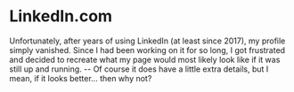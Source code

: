 # LinkedIn.com
Unfortunately, after years of using LinkedIn (at least since 2017), my profile simply vanished. Since I had been working on it
for so long, I got frustrated and decided to recreate what my page would most likely look like if it was still up and running.
 -- Of course it does have a little extra details, but I mean, if it looks better... then why not?